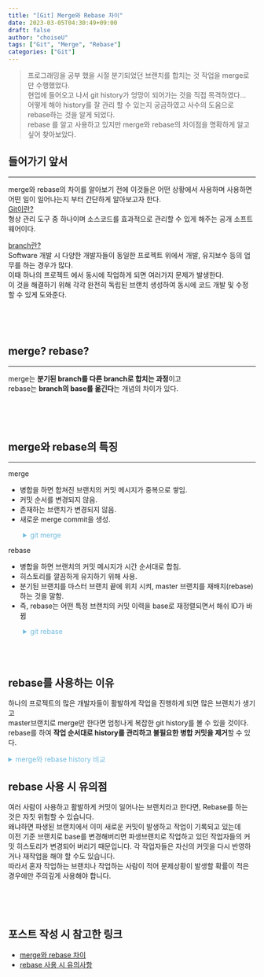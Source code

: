 ```yaml
---
title: "[Git] Merge와 Rebase 차이"
date: 2023-03-05T04:30:49+09:00
draft: false
author: "choiseU"
tags: ["Git", "Merge", "Rebase"]
categories: ["Git"]
---
```


> 프로그래밍을 공부 했을 시절 분기되었던 브랜치를 합치는 것 작업을 merge로 만 수행했었다.  
> 현업에 들어오고 나서 git history가 엉망이 되어가는 것을 직접 목격하였다...  
> 어떻게 해야 history를 잘 관리 할 수 있는지 궁금하였고 사수의 도움으로 rebase하는 것을 알게 되었다.  
> rebase 를 알고 사용하고 있지만 merge와 rebase의 차이점을 명확하게 알고 싶어 찾아보았다.  

## 들어가기 앞서
***
merge와 rebase의 차이를 알아보기 전에 이것들은 어떤 상황에서 사용하며 사용하면 어떤 일이 일어나는지 부터 간단하게 알아보고자 한다.  
[Git이란?](https://ChoiSeungWoo98.github.io/%ED%98%95%EC%82%B0%EA%B4%80%EB%A6%AC%EB%9E%80/)  
형상 관리 도구 중 하나이며 소스코드를 효과적으로 관리할 수 있게 해주는 공개 소프트웨어이다.

[branch란?](https://ChoiSeungWoo98.github.io/branch%EB%9E%80/)  
Software 개발 시 다양한 개발자들이 동일한 프로젝트 위에서 개발, 유지보수 등의 업무를 하는 경우가 많다.  
이때 하나의 프로젝트 에서 동시에 작업하게 되면 여러가지 문제가 발생한다.  
이 것을 해결하기 위해 각각 완전히 독립된 브랜치 생성하여 동시에 코드 개발 및 수정 할 수 있게 도와준다.

<div style="height: 50px;"></div>

## merge? rebase?
***
merge는 **분기된 branch를 다른 branch로 합치는 과정**이고  
rebase는 **branch의 base를 옮긴다**는 개념의 차이가 있다.

<div style="height: 50px;"></div>

## merge와 rebase의 특징
***
merge
- 병합을 하면 합쳐진 브랜치의 커밋 메시지가 중복으로 쌓임.
- 커밋 순서를 변경되지 않음.
- 존재하는 브랜치가 변경되지 않음.
- 새로운 merge commit을 생성.
<details>
    <summary style="margin-left: 30px; color: rgba(113, 187, 222, 1); cursor: pointer;">git merge</summary>
    <img style="margin-left: 30px; width: 500px;" src="/img/posts/형상관리/git/merge.png">
</details>

rebase
- 병합을 하면 브랜치의 커밋 메시지가 시간 순서대로 합침.
- 히스토리를 깔끔하게 유지하기 위해 사용.
- 분기된 브랜치를 마스터 브랜치 끝에 위치 시켜, master 브랜치를 재배치(rebase) 하는 것을 말함.
- 즉, rebase는 어떤 특정 브랜치의 커밋 이력을 base로 재정렬되면서 해쉬 ID가 바뀜

<details>
    <summary style="margin-left: 30px; color: rgba(113, 187, 222, 1); cursor: pointer;">git rebase</summary>
    <img style="margin-left: 30px; width: 500px;" src="/img/posts/형상관리/git/rebase.png">
</details>

<div style="height: 50px;"></div>

## rebase를 사용하는 이유
하나의 프로젝트의 많은 개발자들이 활발하게 작업을 진행하게 되면 많은 브랜치가 생기고  
master브랜치로 merge만 한다면 엄청나게 복잡한 git history를 볼 수 있을 것이다.   
rebase를 하여 **작업 순서대로 history를 관리하고 불필요한 병합 커밋을 제거**할 수 있다.

<details>
    <summary style="color: rgba(113, 187, 222, 1); cursor: pointer;">merge와 rebase history 비교</summary>
    <img src="/img/posts/형상관리/git/merge_disadvantage.png">
</details>

## rebase 사용 시 유의점
여러 사람이 사용하고 활발하게 커밋이 일어나는 브랜치라고 한다면, Rebase를 하는 것은 자칫 위험할 수 있습니다.  
왜냐하면 파생된 브랜치에서 이미 새로운 커밋이 발생하고 작업이 기록되고 있는데  
이전 기준 브랜치로 base를 변경해버리면 파생브랜치로 작업하고 있던 작업자들의 커밋 히스토리가 변경되어 버리기 때문입니다. 
각 작업자들은 자신의 커밋을 다시 반영하거나 재작업을 해야 할 수도 있습니다.  
따라서 혼자 작업하는 브랜치나 작업하는 사람이 적어 문제상황이 발생할 확률이 적은 경우에만 주의깊게 사용해야 합니다.

<div style="height: 50px;"></div>

## 포스트 작성 시 참고한 링크
- [merge와 rebase 차이](https://dongminyoon.tistory.com/9)
- [rebase 사용 시 유의사항](https://readystory.tistory.com/151)
